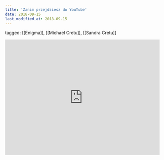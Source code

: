 ```yaml
---
title: 'Zanim przejdziesz do YouTube'
date: 2018-09-15
last_modified_at: 2018-09-15
---
```

tagged: [[Enigma]], [[Michael Cretu]], [[Sandra Cretu]]
<iframe allow="accelerometer; autoplay; clipboard-write; encrypted-media; gyroscope; picture-in-picture" allowfullscreen="" frameborder="0" height="375" id="youtube_iframe" src="https://www.youtube.com/embed/Rk_sAHh9s08?feature=oembed&amp;enablejsapi=1&amp;origin=https://safe.txmblr.com&amp;wmode=opaque" width="500"></iframe>